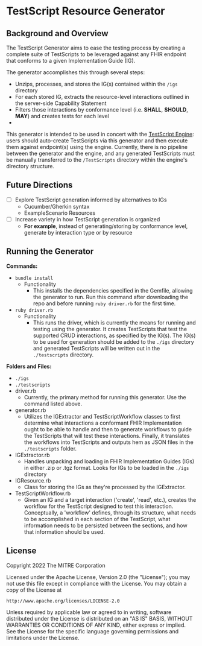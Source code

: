 # TestScript Resource Generator

## Background and Overview

The TestScript Generator aims to ease the testing process by creating a complete suite of TestScripts to be leveraged against any FHIR endpoint that conforms to a given Implementation Guide (IG). 

The generator accomplishes this through several steps:

- Unzips, processes, and stores the IG(s) contained within the `/igs` directory
- For each stored IG, extracts the resource-level interactions outlined in the server-side Capability Statement 
- Filters those interactions by conformance level (i.e. **SHALL**, **SHOULD**, **MAY**) and creates tests for each level   
- 
    


This generator is intended to be used in concert with the [TestScript Engine](https://github.com/fhir-crucible/testscript-engine): users should auto-create TestScripts via this generator and then execute them against endpoint(s) using the engine. Currently, there is no pipeline between the generator and the engine, and any generated TestScripts must be manually transferred to the `/TestScripts` directory within the engine's directory structure. 

## Future Directions

- [ ] Explore TestScript generation informed by alternatives to IGs
    - Cucumber/Gherkin syntax
    - ExampleScenario Resources
- [ ] Increase variety in how TestScript generation is organized
    - __For example__, instead of generating/storing by conformance level, generate by interaction type or by resource

## Running the Generator

**Commands:**
  - `bundle install`
    - Functionality
      - This installs the dependencies specified in the Gemfile, allowing the generator to run. Run this command after downloading the repo and before running `ruby driver.rb` for the first time. 
  - `ruby driver.rb`
    - Functionality
      - This runs the driver, which is currently the means for running and testing using the generator. It creates TestScripts that test the supported CRUD interactions, as specified by the IG(s). The IG(s) to be used for generation should be added to the `./igs` directory and generated TestScripts will be written out in the `./testscripts` directory. 

**Folders and Files:**
  - `./igs`
  - `./testscripts `
  - driver.rb
    - Currently, the primary method for running this generator. Use the command listed above.
  - generator.rb
    - Utilizes the IGExtractor and TestScriptWorkflow classes to first determine what interactions a conformant FHIR Implementation ought to be able to handle and then to generate workflows to guide the TestScripts that will test these interactions. Finally, it translates the workflows into TestScripts and outputs hem as JSON files in the `./testscripts` folder. 
  - IGExtractor.rb
    - Handles unpacking and loading in FHIR Implementation Guides (IGs) in either .zip or .tgz format. Looks for IGs to be loaded in the `./igs` directory
  - IGResource.rb
    - Class for storing the IGs as they're processed by the IGExtractor.
  - TestScriptWorkflow.rb
    - Given an IG and a target interaction ('create', 'read', etc.), creates the workflow for the TestScript designed to test this interaction. Conceptually, a 'workflow' defines, through its structure, what needs to be accomplished in each section of the TestScript, what information needs to be persisted between the sections, and how that information should be used. 

## License
Copyright 2022 The MITRE Corporation

Licensed under the Apache License, Version 2.0 (the "License"); you may not use
this file except in compliance with the License. You may obtain a copy of the
License at
```
http://www.apache.org/licenses/LICENSE-2.0
```
Unless required by applicable law or agreed to in writing, software distributed
under the License is distributed on an "AS IS" BASIS, WITHOUT WARRANTIES OR
CONDITIONS OF ANY KIND, either express or implied. See the License for the
specific language governing permissions and limitations under the License.
